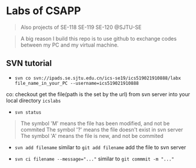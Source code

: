 # Labs of CSAPP
> Also projects of SE-118 SE-119 SE-120 @SJTU-SE

> A big reason I build this repo is to use github to exchange codes between my PC and my virtual machine.

## SVN tutorial
- `svn co svn://ipads.se.sjtu.edu.cn/ics-se19/ics519021910888/labx file_name_in_your_PC --username=ics519021910888`

co: checkout get the file(path is the set by the url) from svn server into your local directory `icslabs`

- `svn status`
> The symbol 'M' means the file has been modified, and not be commited
> The symbol '?' means the file doesn't exist in svn server
> The symbol 'A' means the file is new, and not be commited

- `svn add filename`
similar to `git add filename` add the file to svn server

- `svn ci filename --message="..."`
similar to `git commmit -m "..."`